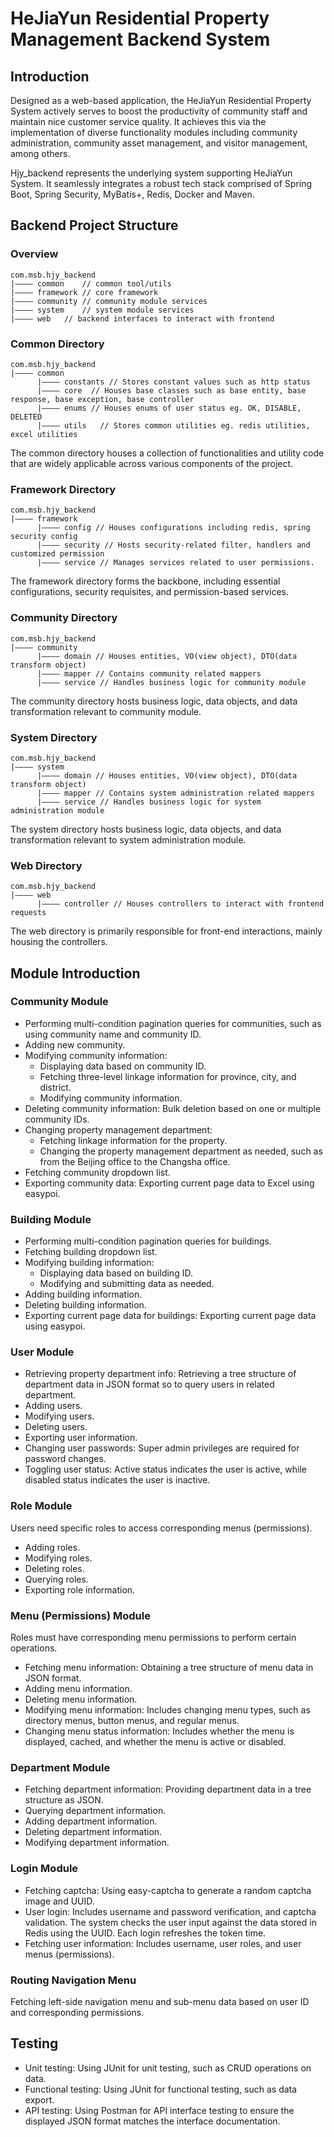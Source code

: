 # HeJiaYun Residential Property Management Backend System
## Introduction 
Designed as a web-based application, the HeJiaYun Residential Property System actively serves to boost the productivity of community staff and maintain nice customer service quality. It achieves this via the implementation of diverse functionality modules including community administration, community asset management, and visitor management, among others.

Hjy_backend represents the underlying system supporting HeJiaYun System. It seamlessly integrates a robust tech stack comprised of Spring Boot, Spring Security, MyBatis+, Redis, Docker and Maven.

## Backend Project Structure
### Overview
```
com.msb.hjy_backend
|———— common	// common tool/utils
|———— framework // core framework
|———— community // community module services
|———— system	// system module services
|———— web	// backend interfaces to interact with frontend
```
### Common Directory
```
com.msb.hjy_backend
|———— common
      |———— constants // Stores constant values such as http status
      |———— core  // Houses base classes such as base entity, base response, base exception, base controller
      |———— enums // Houses enums of user status eg. OK, DISABLE, DELETED
      |———— utils	// Stores common utilities eg. redis utilities, excel utilities
```
The common directory houses a collection of functionalities and utility code that are widely applicable across various components of the project.
### Framework Directory
```
com.msb.hjy_backend
|———— framework
      |———— config // Houses configurations including redis, spring security config
      |———— security // Hosts security-related filter, handlers and customized permission
      |———— service // Manages services related to user permissions.
```
The framework directory forms the backbone, including essential configurations, security requisites, and  permission-based services.

### Community Directory
```
com.msb.hjy_backend
|———— community
      |———— domain // Houses entities, VO(view object), DTO(data transform object)
      |———— mapper // Contains community related mappers
      |———— service // Handles business logic for community module
```
The community directory hosts business logic, data objects, and data transformation relevant to community module.

### System Directory
```
com.msb.hjy_backend
|———— system
      |———— domain // Houses entities, VO(view object), DTO(data transform object)
      |———— mapper // Contains system administration related mappers
      |———— service // Handles business logic for system administration module
```
The system directory hosts business logic, data objects, and data transformation relevant to system administration module.

### Web Directory
```
com.msb.hjy_backend
|———— web
      |———— controller // Houses controllers to interact with frontend requests
```
The web directory is primarily responsible for front-end interactions, mainly housing the controllers.

## Module Introduction
### Community Module
- Performing multi-condition pagination queries for communities, such as using community name and community ID.
- Adding new community.
- Modifying community information:
  - Displaying data based on community ID.
  - Fetching three-level linkage information for province, city, and district.
  - Modifying community information.
- Deleting community information: Bulk deletion based on one or multiple community IDs.
- Changing property management department:
  - Fetching linkage information for the property.
  - Changing the property management department as needed, such as from the Beijing office to the Changsha office.
- Fetching community dropdown list.
- Exporting community data: Exporting current page data to Excel using easypoi.

### Building Module
- Performing multi-condition pagination queries for buildings.
- Fetching building dropdown list.
- Modifying building information:
  - Displaying data based on building ID.
  - Modifying and submitting data as needed.
- Adding building information.
- Deleting building information.
- Exporting current page data for buildings: Exporting current page data using easypoi.

### User Module
- Retrieving property department info: Retrieving a tree structure of department data in JSON format so to query users in related department.
- Adding users.
- Modifying users.
- Deleting users.
- Exporting user information.
- Changing user passwords: Super admin privileges are required for password changes.
- Toggling user status: Active status indicates the user is active, while disabled status indicates the user is inactive.

### Role Module
Users need specific roles to access corresponding menus (permissions).
- Adding roles.
- Modifying roles.
- Deleting roles.
- Querying roles.
- Exporting role information.

### Menu (Permissions) Module
Roles must have corresponding menu permissions to perform certain operations.
- Fetching menu information: Obtaining a tree structure of menu data in JSON format.
- Adding menu information.
- Deleting menu information.
- Modifying menu information: Includes changing menu types, such as directory menus, button menus, and regular menus.
- Changing menu status information: Includes whether the menu is displayed, cached, and whether the menu is active or disabled.

### Department Module
- Fetching department information: Providing department data in a tree structure as JSON.
- Querying department information.
- Adding department information.
- Deleting department information.
- Modifying department information.

### Login Module
- Fetching captcha: Using easy-captcha to generate a random captcha image and UUID.
- User login: Includes username and password verification, and captcha validation. The system checks the user input against the data stored in Redis using the UUID. Each login refreshes the token time.
- Fetching user information: Includes username, user roles, and user menus (permissions).

### Routing Navigation Menu
Fetching left-side navigation menu and sub-menu data based on user ID and corresponding permissions.

## Testing
- Unit testing: Using JUnit for unit testing, such as CRUD operations on data.
- Functional testing: Using JUnit for functional testing, such as data export.
- API testing: Using Postman for API interface testing to ensure the displayed JSON format matches the interface documentation.
